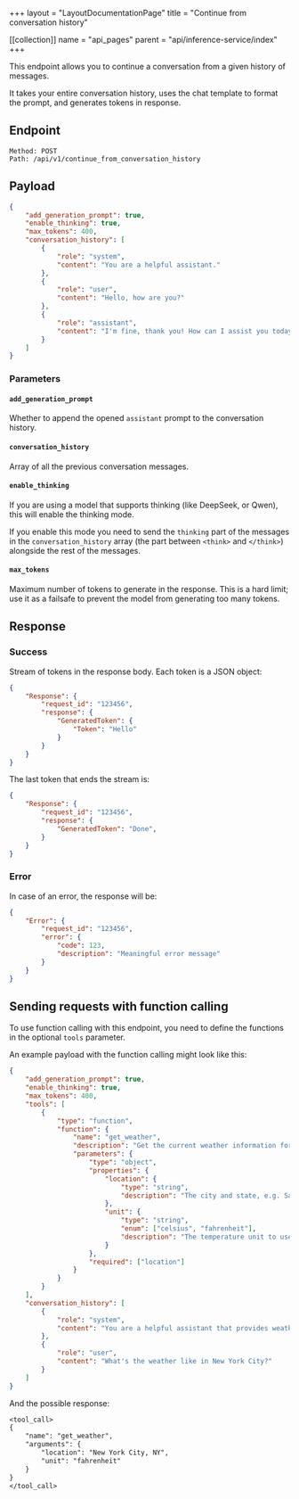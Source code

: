 +++
layout = "LayoutDocumentationPage"
title = "Continue from conversation history"

[[collection]]
name = "api_pages"
parent = "api/inference-service/index"
+++

This endpoint allows you to continue a conversation from a given history of messages. 

It takes your entire conversation history, uses the chat template to format the prompt, and generates tokens in response.

## Endpoint

```
Method: POST
Path: /api/v1/continue_from_conversation_history
```

## Payload

```JSON
{
    "add_generation_prompt": true,
    "enable_thinking": true,
    "max_tokens": 400,
    "conversation_history": [
        {
            "role": "system",
            "content": "You are a helpful assistant."
        },
        {
            "role": "user",
            "content": "Hello, how are you?"
        },
        {
            "role": "assistant",
            "content": "I'm fine, thank you! How can I assist you today?"
        }
    ]
}
```

### Parameters

#### `add_generation_prompt`

Whether to append the opened `assistant` prompt to the conversation history.


#### `conversation_history` 

Array of all the previous conversation messages.

#### `enable_thinking`

If you are using a model that supports thinking (like DeepSeek, or Qwen), this will enable the thinking mode.

If you enable this mode you need to send the `thinking` part of the messages in the `conversation_history` array (the part between `<think>` and `</think>`) alongside the rest of the messages.

#### `max_tokens`

Maximum number of tokens to generate in the response. This is a hard limit; use it as a failsafe to prevent the model from generating too many tokens.

## Response

### Success

Stream of tokens in the response body. Each token is a JSON object:

```JSON
{
    "Response": {
        "request_id": "123456",
        "response": {
            "GeneratedToken": {
                "Token": "Hello"
            }
        }
    }
}
```

The last token that ends the stream is:

```JSON
{
    "Response": {
        "request_id": "123456",
        "response": {
            "GeneratedToken": "Done",
        }
    }
}
```

### Error

In case of an error, the response will be:

```JSON
{
    "Error": {
        "request_id": "123456",
        "error": {
            "code": 123,
            "description": "Meaningful error message"
        }
    }
}
```

## Sending requests with function calling

To use function calling with this endpoint, you need to define the functions in the optional `tools` parameter.

An example payload with the function calling might look like this:

```json
{
    "add_generation_prompt": true,
    "enable_thinking": true,
    "max_tokens": 400,
    "tools": [
        {
            "type": "function",
            "function": {
                "name": "get_weather",
                "description": "Get the current weather information for a specified location.",
                "parameters": {
                    "type": "object",
                    "properties": {
                        "location": {
                            "type": "string",
                            "description": "The city and state, e.g. San Francisco, CA"
                        },
                        "unit": {
                            "type": "string",
                            "enum": ["celsius", "fahrenheit"],
                            "description": "The temperature unit to use. Defaults to fahrenheit."
                        }
                    },
                    "required": ["location"]
                }
            }
        }
    ],
    "conversation_history": [
        {
            "role": "system",
            "content": "You are a helpful assistant that provides weather information"
        },
        {
            "role": "user",
            "content": "What's the weather like in New York City?"
        }
    ]
}
```

And the possible response:

```txt
<tool_call>
{
    "name": "get_weather",
    "arguments": {
        "location": "New York City, NY",
        "unit": "fahrenheit"
    }
}
</tool_call>
```
